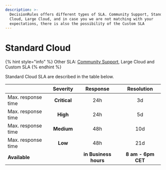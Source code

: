 ```yaml
---
description: >-
  DecisionRules offers different types of SLA. Community Support, Standard
  Cloud, Large Cloud, and in case you we are not matching with your
  expectations, there is also the possibility of the Custom SLA
---
```


# Standard Cloud

{% hint style="info" %}
Other SLA: [Community Support](community-support-and-standard-cloud.md), Large Cloud and Custom SLA
{% endhint %}

Standard Cloud SLA are described in the table below.&#x20;

|                    |   Severity   |        Response        |     Resolution     |
| ------------------ | :----------: | :--------------------: | :----------------: |
| Max. response time | **Critical** |           24h          |         3d         |
| Max. response time |   **High**   |           24h          |         5d         |
| Max. response time |  **Medium**  |           48h          |         10d        |
| Max. response time |    **Low**   |           48h          |         21d        |
| **Available**      |              |  **in Business hours** | **8 am - 6pm CET** |
